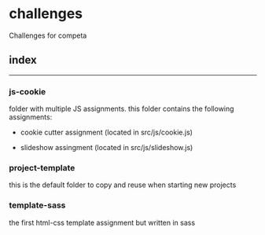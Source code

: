 # challenges
Challenges for competa

## index
---

### js-cookie
folder with multiple JS assignments. this folder contains the following assignments:

- cookie cutter assignment (located in src/js/cookie.js)

- slideshow assingment (located in src/js/slideshow.js)

### project-template
this is the default folder to copy and reuse when starting new projects

### template-sass
the first html-css template assignment but written in sass
